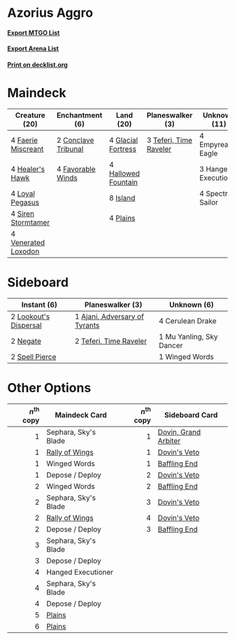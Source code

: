 # Azorius Aggro

#### [Export MTGO List](../collection/Azorius%20Aggro/Azorius%20Aggro.txt)
#### [Export Arena List](../collection/Azorius%20Aggro/Azorius%20Aggro_arena.txt)
#### [Print on decklist.org](http://decklist.org/?deckmain=2%09Conclave%20Tribunal%0A4%09Empyrean%20Eagle%0A4%09Faerie%20Miscreant%0A4%09Favorable%20Winds%0A4%09Glacial%20Fortress%0A4%09Hallowed%20Fountain%0A3%09Hanged%20Executioner%0A4%09Healer's%20Hawk%0A8%09Island%0A4%09Loyal%20Pegasus%0A4%09Plains%0A4%09Siren%20Stormtamer%0A4%09Spectral%20Sailor%0A3%09Teferi,%20Time%20Raveler%0A4%09Venerated%20Loxodon&deckside=1%09Ajani,%20Adversary%20of%20Tyrants%0A4%09Cerulean%20Drake%0A2%09Lookout's%20Dispersal%0A1%09Mu%20Yanling,%20Sky%20Dancer%0A2%09Negate%0A2%09Spell%20Pierce%0A2%09Teferi,%20Time%20Raveler%0A1%09Winged%20Words)
# Maindeck

|                                        Creature (20)                                         |                                       Enchantment (6)                                        |                                          Land (20)                                          |                                        Planeswalker (3)                                         |    Unknown (11)    |
|----------------------------------------------------------------------------------------------|----------------------------------------------------------------------------------------------|---------------------------------------------------------------------------------------------|-------------------------------------------------------------------------------------------------|--------------------|
|4 [Faerie Miscreant](http://gatherer.wizards.com/Pages/Card/Details.aspx?multiverseid=398459) |2 [Conclave Tribunal](http://gatherer.wizards.com/Pages/Card/Details.aspx?multiverseid=452756)|4 [Glacial Fortress](http://gatherer.wizards.com/Pages/Card/Details.aspx?multiverseid=190562)|3 [Teferi, Time Raveler](http://gatherer.wizards.com/Pages/Card/Details.aspx?multiverseid=461148)|4 Empyrean Eagle    |
|4 [Healer's Hawk](http://gatherer.wizards.com/Pages/Card/Details.aspx?multiverseid=452764)    |4 [Favorable Winds](http://gatherer.wizards.com/Pages/Card/Details.aspx?multiverseid=240131)  |4 [Hallowed Fountain](http://gatherer.wizards.com/Pages/Card/Details.aspx?multiverseid=97071)|                                                                                                 |3 Hanged Executioner|
|4 [Loyal Pegasus](http://gatherer.wizards.com/Pages/Card/Details.aspx?multiverseid=446065)    |                                                                                              |8 [Island](http://gatherer.wizards.com/Pages/Card/Details.aspx?multiverseid=439857)          |                                                                                                 |4 Spectral Sailor   |
|4 [Siren Stormtamer](http://gatherer.wizards.com/Pages/Card/Details.aspx?multiverseid=435232) |                                                                                              |4 [Plains](http://gatherer.wizards.com/Pages/Card/Details.aspx?multiverseid=439856)          |                                                                                                 |                    |
|4 [Venerated Loxodon](http://gatherer.wizards.com/Pages/Card/Details.aspx?multiverseid=452780)|                                                                                              |                                                                                             |                                                                                                 |                    |


# Sideboard

|                                          Instant (6)                                           |                                            Planeswalker (3)                                            |      Unknown (6)       |
|------------------------------------------------------------------------------------------------|--------------------------------------------------------------------------------------------------------|------------------------|
|2 [Lookout's Dispersal](http://gatherer.wizards.com/Pages/Card/Details.aspx?multiverseid=435214)|1 [Ajani, Adversary of Tyrants](http://gatherer.wizards.com/Pages/Card/Details.aspx?multiverseid=447139)|4 Cerulean Drake        |
|2 [Negate](http://gatherer.wizards.com/Pages/Card/Details.aspx?multiverseid=423707)             |2 [Teferi, Time Raveler](http://gatherer.wizards.com/Pages/Card/Details.aspx?multiverseid=461148)       |1 Mu Yanling, Sky Dancer|
|2 [Spell Pierce](http://gatherer.wizards.com/Pages/Card/Details.aspx?multiverseid=425876)       |                                                                                                        |1 Winged Words          |


# Other Options

|*n*<sup>th</sup> copy|                                      Maindeck Card                                      |*n*<sup>th</sup> copy|                                        Sideboard Card                                         |
|--------------------:|-----------------------------------------------------------------------------------------|--------------------:|-----------------------------------------------------------------------------------------------|
|                    1|Sephara, Sky's Blade                                                                     |                    1|[Dovin, Grand Arbiter](http://gatherer.wizards.com/Pages/Card/Details.aspx?multiverseid=457311)|
|                    1|[Rally of Wings](http://gatherer.wizards.com/Pages/Card/Details.aspx?multiverseid=460954)|                    1|[Dovin's Veto](http://gatherer.wizards.com/Pages/Card/Details.aspx?multiverseid=461120)        |
|                    1|Winged Words                                                                             |                    1|[Baffling End](http://gatherer.wizards.com/Pages/Card/Details.aspx?multiverseid=439658)        |
|                    1|Depose / Deploy                                                                          |                    2|[Dovin's Veto](http://gatherer.wizards.com/Pages/Card/Details.aspx?multiverseid=461120)        |
|                    2|Winged Words                                                                             |                    2|[Baffling End](http://gatherer.wizards.com/Pages/Card/Details.aspx?multiverseid=439658)        |
|                    2|Sephara, Sky's Blade                                                                     |                    3|[Dovin's Veto](http://gatherer.wizards.com/Pages/Card/Details.aspx?multiverseid=461120)        |
|                    2|[Rally of Wings](http://gatherer.wizards.com/Pages/Card/Details.aspx?multiverseid=460954)|                    4|[Dovin's Veto](http://gatherer.wizards.com/Pages/Card/Details.aspx?multiverseid=461120)        |
|                    2|Depose / Deploy                                                                          |                    3|[Baffling End](http://gatherer.wizards.com/Pages/Card/Details.aspx?multiverseid=439658)        |
|                    3|Sephara, Sky's Blade                                                                     |                     |                                                                                               |
|                    3|Depose / Deploy                                                                          |                     |                                                                                               |
|                    4|Hanged Executioner                                                                       |                     |                                                                                               |
|                    4|Sephara, Sky's Blade                                                                     |                     |                                                                                               |
|                    4|Depose / Deploy                                                                          |                     |                                                                                               |
|                    5|[Plains](http://gatherer.wizards.com/Pages/Card/Details.aspx?multiverseid=439856)        |                     |                                                                                               |
|                    6|[Plains](http://gatherer.wizards.com/Pages/Card/Details.aspx?multiverseid=439856)        |                     |                                                                                               |

